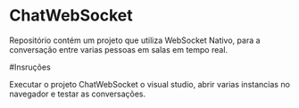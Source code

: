 # ChatWebSocket
Repositório contém um projeto que utiliza WebSocket Nativo, para a conversação entre varias pessoas em salas em tempo real.

#Insruções

Executar o projeto ChatWebSocket o visual studio, abrir varias instancias no navegador e testar as conversações.
